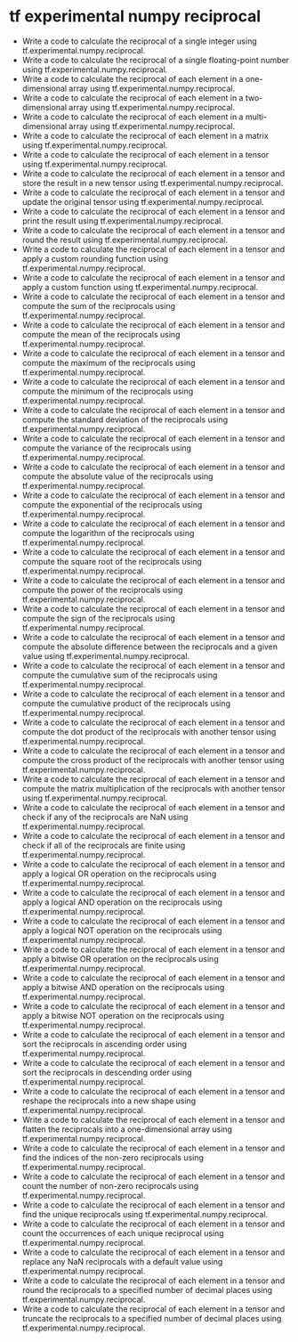 # tf experimental numpy reciprocal

- Write a code to calculate the reciprocal of a single integer using tf.experimental.numpy.reciprocal.
- Write a code to calculate the reciprocal of a single floating-point number using tf.experimental.numpy.reciprocal.
- Write a code to calculate the reciprocal of each element in a one-dimensional array using tf.experimental.numpy.reciprocal.
- Write a code to calculate the reciprocal of each element in a two-dimensional array using tf.experimental.numpy.reciprocal.
- Write a code to calculate the reciprocal of each element in a multi-dimensional array using tf.experimental.numpy.reciprocal.
- Write a code to calculate the reciprocal of each element in a matrix using tf.experimental.numpy.reciprocal.
- Write a code to calculate the reciprocal of each element in a tensor using tf.experimental.numpy.reciprocal.
- Write a code to calculate the reciprocal of each element in a tensor and store the result in a new tensor using tf.experimental.numpy.reciprocal.
- Write a code to calculate the reciprocal of each element in a tensor and update the original tensor using tf.experimental.numpy.reciprocal.
- Write a code to calculate the reciprocal of each element in a tensor and print the result using tf.experimental.numpy.reciprocal.
- Write a code to calculate the reciprocal of each element in a tensor and round the result using tf.experimental.numpy.reciprocal.
- Write a code to calculate the reciprocal of each element in a tensor and apply a custom rounding function using tf.experimental.numpy.reciprocal.
- Write a code to calculate the reciprocal of each element in a tensor and apply a custom function using tf.experimental.numpy.reciprocal.
- Write a code to calculate the reciprocal of each element in a tensor and compute the sum of the reciprocals using tf.experimental.numpy.reciprocal.
- Write a code to calculate the reciprocal of each element in a tensor and compute the mean of the reciprocals using tf.experimental.numpy.reciprocal.
- Write a code to calculate the reciprocal of each element in a tensor and compute the maximum of the reciprocals using tf.experimental.numpy.reciprocal.
- Write a code to calculate the reciprocal of each element in a tensor and compute the minimum of the reciprocals using tf.experimental.numpy.reciprocal.
- Write a code to calculate the reciprocal of each element in a tensor and compute the standard deviation of the reciprocals using tf.experimental.numpy.reciprocal.
- Write a code to calculate the reciprocal of each element in a tensor and compute the variance of the reciprocals using tf.experimental.numpy.reciprocal.
- Write a code to calculate the reciprocal of each element in a tensor and compute the absolute value of the reciprocals using tf.experimental.numpy.reciprocal.
- Write a code to calculate the reciprocal of each element in a tensor and compute the exponential of the reciprocals using tf.experimental.numpy.reciprocal.
- Write a code to calculate the reciprocal of each element in a tensor and compute the logarithm of the reciprocals using tf.experimental.numpy.reciprocal.
- Write a code to calculate the reciprocal of each element in a tensor and compute the square root of the reciprocals using tf.experimental.numpy.reciprocal.
- Write a code to calculate the reciprocal of each element in a tensor and compute the power of the reciprocals using tf.experimental.numpy.reciprocal.
- Write a code to calculate the reciprocal of each element in a tensor and compute the sign of the reciprocals using tf.experimental.numpy.reciprocal.
- Write a code to calculate the reciprocal of each element in a tensor and compute the absolute difference between the reciprocals and a given value using tf.experimental.numpy.reciprocal.
- Write a code to calculate the reciprocal of each element in a tensor and compute the cumulative sum of the reciprocals using tf.experimental.numpy.reciprocal.
- Write a code to calculate the reciprocal of each element in a tensor and compute the cumulative product of the reciprocals using tf.experimental.numpy.reciprocal.
- Write a code to calculate the reciprocal of each element in a tensor and compute the dot product of the reciprocals with another tensor using tf.experimental.numpy.reciprocal.
- Write a code to calculate the reciprocal of each element in a tensor and compute the cross product of the reciprocals with another tensor using tf.experimental.numpy.reciprocal.
- Write a code to calculate the reciprocal of each element in a tensor and compute the matrix multiplication of the reciprocals with another tensor using tf.experimental.numpy.reciprocal.
- Write a code to calculate the reciprocal of each element in a tensor and check if any of the reciprocals are NaN using tf.experimental.numpy.reciprocal.
- Write a code to calculate the reciprocal of each element in a tensor and check if all of the reciprocals are finite using tf.experimental.numpy.reciprocal.
- Write a code to calculate the reciprocal of each element in a tensor and apply a logical OR operation on the reciprocals using tf.experimental.numpy.reciprocal.
- Write a code to calculate the reciprocal of each element in a tensor and apply a logical AND operation on the reciprocals using tf.experimental.numpy.reciprocal.
- Write a code to calculate the reciprocal of each element in a tensor and apply a logical NOT operation on the reciprocals using tf.experimental.numpy.reciprocal.
- Write a code to calculate the reciprocal of each element in a tensor and apply a bitwise OR operation on the reciprocals using tf.experimental.numpy.reciprocal.
- Write a code to calculate the reciprocal of each element in a tensor and apply a bitwise AND operation on the reciprocals using tf.experimental.numpy.reciprocal.
- Write a code to calculate the reciprocal of each element in a tensor and apply a bitwise NOT operation on the reciprocals using tf.experimental.numpy.reciprocal.
- Write a code to calculate the reciprocal of each element in a tensor and sort the reciprocals in ascending order using tf.experimental.numpy.reciprocal.
- Write a code to calculate the reciprocal of each element in a tensor and sort the reciprocals in descending order using tf.experimental.numpy.reciprocal.
- Write a code to calculate the reciprocal of each element in a tensor and reshape the reciprocals into a new shape using tf.experimental.numpy.reciprocal.
- Write a code to calculate the reciprocal of each element in a tensor and flatten the reciprocals into a one-dimensional array using tf.experimental.numpy.reciprocal.
- Write a code to calculate the reciprocal of each element in a tensor and find the indices of the non-zero reciprocals using tf.experimental.numpy.reciprocal.
- Write a code to calculate the reciprocal of each element in a tensor and count the number of non-zero reciprocals using tf.experimental.numpy.reciprocal.
- Write a code to calculate the reciprocal of each element in a tensor and find the unique reciprocals using tf.experimental.numpy.reciprocal.
- Write a code to calculate the reciprocal of each element in a tensor and count the occurrences of each unique reciprocal using tf.experimental.numpy.reciprocal.
- Write a code to calculate the reciprocal of each element in a tensor and replace any NaN reciprocals with a default value using tf.experimental.numpy.reciprocal.
- Write a code to calculate the reciprocal of each element in a tensor and round the reciprocals to a specified number of decimal places using tf.experimental.numpy.reciprocal.
- Write a code to calculate the reciprocal of each element in a tensor and truncate the reciprocals to a specified number of decimal places using tf.experimental.numpy.reciprocal.